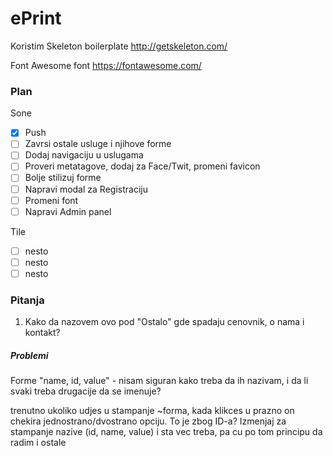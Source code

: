 # ePrint

Koristim Skeleton boilerplate
http://getskeleton.com/

Font Awesome font
https://fontawesome.com/

### Plan

Sone 
- [x] Push
- [ ] Zavrsi ostale usluge i njihove forme
- [ ] Dodaj navigaciju u uslugama 
- [ ] Proveri metatagove, dodaj za Face/Twit, promeni favicon
- [ ] Bolje stilizuj forme
- [ ] Napravi modal za Registraciju
- [ ] Promeni font
- [ ] Napravi Admin panel

Tile
- [ ] nesto
- [ ] nesto
- [ ] nesto

### Pitanja
1. Kako da nazovem ovo pod "Ostalo" gde spadaju cenovnik, o nama i kontakt?

##### Problemi
Forme 
"name, id, value" - nisam siguran kako treba da ih nazivam, i da li svaki treba drugacije da se imenuje? 

trenutno ukoliko udjes u stampanje ~forma, kada klikces u prazno on chekira jednostrano/dvostrano opciju. To je zbog ID-a?
Izmenjaj za stampanje nazive (id, name, value) i sta vec treba, pa cu po tom principu da radim i ostale

